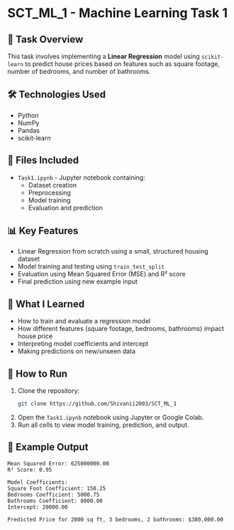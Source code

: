 # SCT_ML_1 - Machine Learning Task 1

## 📘 Task Overview
This task involves implementing a **Linear Regression** model using `scikit-learn` to predict house prices based on features such as square footage, number of bedrooms, and number of bathrooms.

## 🛠️ Technologies Used
- Python
- NumPy
- Pandas
- scikit-learn

## 📂 Files Included
- `Task1.ipynb` - Jupyter notebook containing:
  - Dataset creation
  - Preprocessing
  - Model training
  - Evaluation and prediction

## 📊 Key Features
- Linear Regression from scratch using a small, structured housing dataset
- Model training and testing using `train_test_split`
- Evaluation using Mean Squared Error (MSE) and R² score
- Final prediction using new example input

## 🧠 What I Learned
- How to train and evaluate a regression model
- How different features (square footage, bedrooms, bathrooms) impact house price
- Interpreting model coefficients and intercept
- Making predictions on new/unseen data

## 🚀 How to Run
1. Clone the repository:
   ```bash
   git clone https://github.com/Shivanii2003/SCT_ML_1
   ```
2. Open the `Task1.ipynb` notebook using Jupyter or Google Colab.
3. Run all cells to view model training, prediction, and output.

## 📌 Example Output
```
Mean Squared Error: 625000000.00
R² Score: 0.95

Model Coefficients:
Square Foot Coefficient: 150.25
Bedrooms Coefficient: 5000.75
Bathrooms Coefficient: 8000.00
Intercept: 20000.00

Predicted Price for 2000 sq ft, 3 bedrooms, 2 bathrooms: $380,000.00
```

